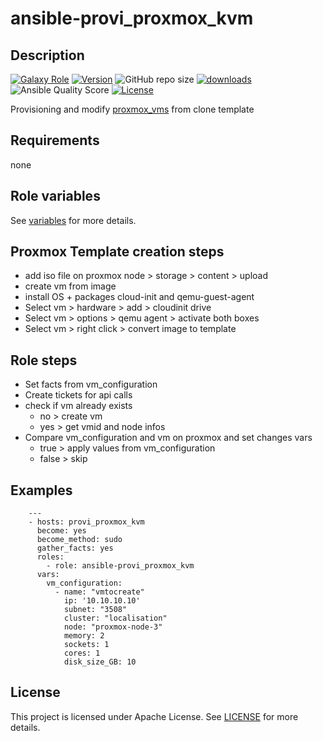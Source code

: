 # ansible-provi_proxmox_kvm

## Description

[![Galaxy Role](https://img.shields.io/badge/galaxy-provi_proxmox_kvm-purple?style=flat)](https://galaxy.ansible.com/lotusnoir/provi_proxmox_kvm)
[![Version](https://img.shields.io/github/release/lotusnoir/ansible-provi_proxmox_kvm.svg)](https://github.com/lotusnoir/ansible-provi_proxmox_kvm/releases/latest)
![GitHub repo size](https://img.shields.io/github/repo-size/lotusnoir/ansible-provi_proxmox_kvm?color=orange&style=flat)
[![downloads](https://img.shields.io/ansible/role/d/53224)](https://galaxy.ansible.com/lotusnoir/provi_proxmox_kvm)
![Ansible Quality Score](https://img.shields.io/ansible/quality/53224)
[![License](https://img.shields.io/badge/license-Apache--2.0-brightgreen?style=flat)](https://opensource.org/licenses/Apache-2.0)

Provisioning and modify [proxmox_vms](https://www.proxmox.com/en/) from clone template

## Requirements

none

## Role variables

See [variables](/defaults/main.yml) for more details.

## Proxmox Template creation steps

- add iso file on proxmox
node > storage > content > upload
- create vm from image
- install OS + packages cloud-init and qemu-guest-agent
- Select vm > hardware > add > cloudinit drive
- Select vm > options > qemu agent > activate both boxes
- Select vm > right click > convert image to template

## Role steps

- Set facts from vm_configuration
- Create tickets for api calls
- check if vm already exists
  - no > create vm
  - yes > get vmid and node infos
- Compare vm_configuration and vm on proxmox and set changes vars
     - true > apply values from vm_configuration
     - false > skip

## Examples

        ---
        - hosts: provi_proxmox_kvm
          become: yes
          become_method: sudo
          gather_facts: yes
          roles:
            - role: ansible-provi_proxmox_kvm
          vars:
            vm_configuration:
              - name: "vmtocreate"
                ip: '10.10.10.10'
                subnet: "3508"
                cluster: "localisation"
                node: "proxmox-node-3"
                memory: 2
                sockets: 1
                cores: 1
                disk_size_GB: 10



## License

This project is licensed under Apache License. See [LICENSE](/LICENSE) for more details.

